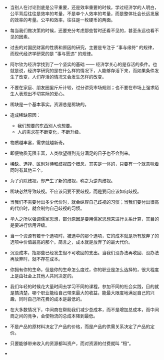 * 当别人在讨论到底是公平重要，还是效率重要的时候，学过经济学的人明白，公平背后往往是效率的考量，不是单个人效率的考量，而是整体社会长远发展的效率的考量。公平和效率，往往是一枚硬币的两面。

* 每当我们做决策的时候，还要充分考虑那些暂时还看不见的，甚至永远也看不见的因素。

* 过去的对国民财富的性质和原因的研究，主要是专注于 ”事与缘符“ 的规律，而现代经济学研究的是 ”事与愿违“ 的规律。

* 阿尔钦为经济学找到了一个坚实的基础 —— 经济学关心的是存活的条件。也就是说，经济学研究的是在什么样的情况下，人能够存活下来，而如果条件发生了改变，人们存活的情况又会发生怎样的改变。

* 不要在家庭、朋友圈里斤斤计较，过分讲究市场规则；也不要在市场上强求陌生人表现出不切实际的爱心。

* 稀缺是一个基本事实。资源总是稀缺的。

* 造成稀缺原因：
  * 我们想要的东西别人也想要。
  * 人的需求在不断变化，不断升级。

* 物质越丰富，需求就越新奇。

* 即便物质无限丰富，人类欲望得到充分满足的日子也不会到来。

* 稀缺、选择、区别对待和歧视四个概念，其实是一体的，只要有一个就意味着同时有其他三个。

* 为了消除歧视，却产生了新的歧视，称之为逆向歧视。

* 稀缺必然导致歧视。不应该问要不要歧视，而是要问应该如何歧视。

* 当我们不需要付出多少代价时，就会纵容自己歧视的习惯；当我们要付出很高的代价时，就会制约自己歧视的习惯。

* 华人之所以强调儒家思想，部分原因是要用儒家思想来进行关系计算，其目的是要进行信用评级。

* 当一个资源有若干个选项时，被选中的那个选项，它的成本就是所有放弃了的选项中价值最高的那个。简言之，成本就是放弃了的最大代价。

* 沉没成本，指那些已经发生但不可收回的支出。当我们没办法再收回、没办法再放弃时，就不存在成本。

* 你拥有你的生命，但是你的生命怎么度过，你的职业是怎么选择的，很大程度上是由社会上其他人共同决定的。

* 我们年轻的时候花大量时间去学习不同的课程，参加不同的社会实践，目的就是搞清楚，哪个职业能给自己带来最大的收益，能最大限度地满足自己的兴趣，同时自己所花费的成本是最低的。

* 在大多数情况下，中间商在帮助我们减少总成本，而不是增加总成本，而中间商之间的竞争，会使物流的总成本降到最低。

* 不是产品的原材料决定了产品的价格，而是产品的供需关系决定了产品的定价。

* 只要能够带来收入的资源都叫资产，而对资源的付费就叫 ”租“。

* 




























